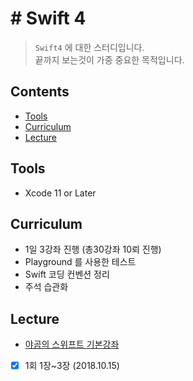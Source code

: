 # # Swift 4  
> `Swift4` 에 대한 스터디입니다.    
> 끝까지 보는것이 가중 중요한 목적입니다.  

## Contents
* [Tools](https://github.com/Heo-Seoyeong/Study_Swift_Bagic#tools)
* [Curriculum](https://github.com/Heo-Seoyeong/Study_Swift_Bagic#curriculum)
* [Lecture](https://github.com/Heo-Seoyeong/Study_Swift_Bagic#Lecture)

## Tools
*  Xcode 11 or Later

## Curriculum
- 1일 3강좌 진행 (총30강좌 10뢰 진행)
- Playground 를 사용한 테스트
- Swift 코딩 컨벤션 정리
- 주석 습관화

## Lecture 
*  [야곰의 스위프트 기본강좌](https://www.inflearn.com/course/스위프트-기본-문법/)

- [x] 1회 1장~3장 (2018.10.15)   
